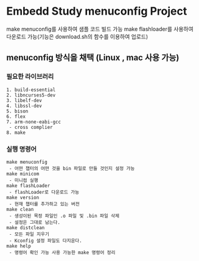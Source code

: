 # Embedd Study menuconfig Project 

make menuconfig를 사용하여 샘플 코드 빌드 가능
make flashloader를 사용하여 다운로드 가능(기능은 download.sh의 함수를 이용하여 업로드)


## menuconfig 방식을 채택 (Linux , mac 사용 가능)

### 필요한 라이브러리
```
1. build-essential
2. libncurses5-dev
3. libelf-dev
4. libssl-dev
5. bison
6. flex
7. arm-none-eabi-gcc 
 - cross complier 
8. make
```


### 실행 명령어

```
make menuconfig
 - 어떤 챕터의 어떤 것을 bin 파일로 만들 것인지 설정 가능
make minicom
 - 미니컴 실행
make flashLoader
 - flashLoader로 다운로드 가능
make version
 - 현재 챕터를 추가하고 있는 버전
make clean
 - 생성이된 목정 파일인 .o 파일 및 .bin 파일 삭제
 - 설정은 그대로 남는다.
make distclean
 - 모든 파일 지우기
 - Kconfig 설정 파일도 다지운다.
make help
 - 명령어 확인 가능 사용 가능한 make 명령어 정리
```

